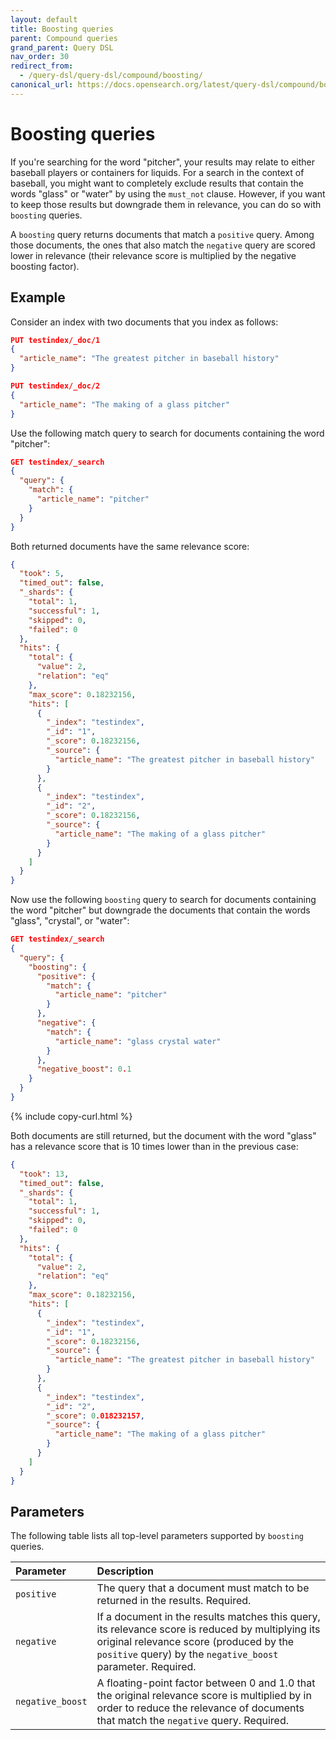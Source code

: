 ```yaml
---
layout: default
title: Boosting queries
parent: Compound queries
grand_parent: Query DSL
nav_order: 30
redirect_from:
  - /query-dsl/query-dsl/compound/boosting/
canonical_url: https://docs.opensearch.org/latest/query-dsl/compound/boosting/
---
```


# Boosting queries

If you're searching for the word "pitcher", your results may relate to either baseball players or containers for liquids. For a search in the context of baseball, you might want to completely exclude results that contain the words "glass" or "water" by using the `must_not` clause. However, if you want to keep those results but downgrade them in relevance, you can do so with `boosting` queries. 

A `boosting` query returns documents that match a `positive` query. Among those documents, the ones that also match the `negative` query are scored lower in relevance (their relevance score is multiplied by the negative boosting factor).

## Example

Consider an index with two documents that you index as follows:

```json
PUT testindex/_doc/1
{
  "article_name": "The greatest pitcher in baseball history"
}
```

```json
PUT testindex/_doc/2
{
  "article_name": "The making of a glass pitcher"
}
```

Use the following match query to search for documents containing the word "pitcher":

```json
GET testindex/_search
{
  "query": {
    "match": {
      "article_name": "pitcher"
    }
  }
}
```

Both returned documents have the same relevance score:

```json
{
  "took": 5,
  "timed_out": false,
  "_shards": {
    "total": 1,
    "successful": 1,
    "skipped": 0,
    "failed": 0
  },
  "hits": {
    "total": {
      "value": 2,
      "relation": "eq"
    },
    "max_score": 0.18232156,
    "hits": [
      {
        "_index": "testindex",
        "_id": "1",
        "_score": 0.18232156,
        "_source": {
          "article_name": "The greatest pitcher in baseball history"
        }
      },
      {
        "_index": "testindex",
        "_id": "2",
        "_score": 0.18232156,
        "_source": {
          "article_name": "The making of a glass pitcher"
        }
      }
    ]
  }
}
```

Now use the following `boosting` query to search for documents containing the word "pitcher" but downgrade the documents that contain the words "glass", "crystal", or "water":

```json
GET testindex/_search
{
  "query": {
    "boosting": {
      "positive": {
        "match": {
          "article_name": "pitcher"
        }
      },
      "negative": {
        "match": {
          "article_name": "glass crystal water"
        }
      },
      "negative_boost": 0.1
    }
  }
}
```
{% include copy-curl.html %}

Both documents are still returned, but the document with the word "glass" has a relevance score that is 10 times lower than in the previous case:

```json
{
  "took": 13,
  "timed_out": false,
  "_shards": {
    "total": 1,
    "successful": 1,
    "skipped": 0,
    "failed": 0
  },
  "hits": {
    "total": {
      "value": 2,
      "relation": "eq"
    },
    "max_score": 0.18232156,
    "hits": [
      {
        "_index": "testindex",
        "_id": "1",
        "_score": 0.18232156,
        "_source": {
          "article_name": "The greatest pitcher in baseball history"
        }
      },
      {
        "_index": "testindex",
        "_id": "2",
        "_score": 0.018232157,
        "_source": {
          "article_name": "The making of a glass pitcher"
        }
      }
    ]
  }
}
```

## Parameters

The following table lists all top-level parameters supported by `boosting` queries.

Parameter | Description
:--- | :---
`positive` | The query that a document must match to be returned in the results. Required.
`negative` | If a document in the results matches this query, its relevance score is reduced by multiplying its original relevance score (produced by the `positive` query) by the `negative_boost` parameter. Required.
`negative_boost` | A floating-point factor between 0 and 1.0 that the original relevance score is multiplied by in order to reduce the relevance of documents that match the `negative` query. Required.
